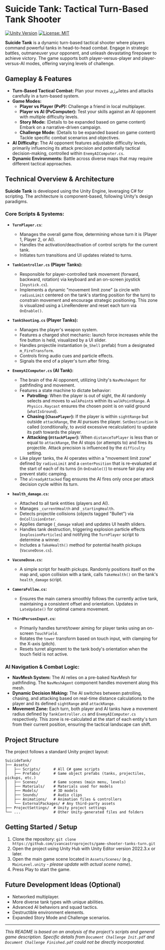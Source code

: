 # Suicide Tank: Tactical Turn-Based Tank Shooter

[![Unity Version](https://img.shields.io/badge/Unity-2022.3%2B-blue.svg)](https://unity.com/) [![License: MIT](https://img.shields.io/badge/License-MIT-yellow.svg)](https://opensource.org/licenses/MIT)

**Suicide Tank** is a dynamic turn-based tactical shooter where players command powerful tanks in head-to-head combat. Engage in strategic battles, outmaneuver your opponent, and unleash devastating firepower to achieve victory. The game supports both player-versus-player and player-versus-AI modes, offering varying levels of challenge.

## Gameplay & Features

*   **Turn-Based Tactical Combat:** Plan your moves انرژیetes and attacks carefully in a turn-based system.
*   **Game Modes:**
    *   **Player vs Player (PvP):** Challenge a friend in local multiplayer.
    *   **Player vs AI (PvComputer):** Test your skills against an AI opponent with multiple difficulty levels.
    *   **Story Mode:** (Details to be expanded based on game content) Embark on a narrative-driven campaign.
    *   **Challenge Mode:** (Details to be expanded based on game content) Tackle specific combat scenarios and objectives.
*   **AI Difficulty:** The AI opponent features adjustable difficulty levels, primarily influencing its attack precision and potentially tactical decision-making, controlled within `EnemyAIComputer.cs`.
*   **Dynamic Environments:** Battle across diverse maps that may require different tactical approaches.

## Technical Overview & Architecture

**Suicide Tank** is developed using the Unity Engine, leveraging C# for scripting. The architecture is component-based, following Unity's design paradigms.

### Core Scripts & Systems:

*   **`TurnPlayer.cs`**:
    *   Manages the overall game flow, determining whose turn it is (Player 1, Player 2, or AI).
    *   Handles the activation/deactivation of control scripts for the current tank.
    *   Initiates turn transitions and UI updates related to turns.

*   **`TankController.cs` (Player Tanks):**
    *   Responsible for player-controlled tank movement (forward, backward, rotation) via keyboard and an on-screen joystick (`Joystick.cs`).
    *   Implements a dynamic "movement limit zone" (a circle with `radiusLimit` centered on the tank's starting position for the turn) to constrain movement and encourage strategic positioning. This zone is visualized using a LineRenderer and reset each turn via `OnEnable()`.

*   **`TankShooting.cs` (Player Tanks):**
    *   Manages the player's weapon system.
    *   Features a charged shot mechanic: launch force increases while the fire button is held, visualized by a UI slider.
    *   Handles projectile instantiation (`m_Shell` prefab) from a designated `m_FireTransform`.
    *   Controls firing audio cues and particle effects.
    *   Signals the end of a player's turn after firing.

*   **`EnemyAIComputer.cs` (AI Tank):**
    *   The brain of the AI opponent, utilizing Unity's `NavMeshAgent` for pathfinding and movement.
    *   Features a state machine to dictate behavior:
        *   **Patrolling:** When the player is out of sight, the AI randomly selects and moves to `walkPoint`s within its `walkPointRange`. A `Physics.Raycast` ensures the chosen point is on valid ground (`whatIsGround`).
        *   **Chasing (`ChasePlayer`):** If the player is within `sightRange` but outside `attackRange`, the AI pursues the player. `SetDestination` is called (conditionally, to avoid excessive recalculation) to update its path towards the player.
        *   **Attacking (`AttackPlayer`):** When `distanceToPlayer` is less than or equal to `attackRange`, the AI stops (or attempts to) and fires its projectile. Attack precision is influenced by the `difficulty` setting.
    *   Like player tanks, the AI operates within a "movement limit zone" defined by `radiusLimit` and a `centerPosition` that is re-evaluated at the start of each of its turns (in `OnEnable()`) to ensure fair play and prevent static camping.
    *   The `alreadyAttacked` flag ensures the AI fires only once per attack decision cycle within its turn.

*   **`health_damage.cs`:**
    *   Attached to all tank entities (players and AI).
    *   Manages `_currentHealth` and `_startingHealth`.
    *   Detects projectile collisions (objects tagged "Bullet") via `OnCollisionEnter`.
    *   Applies damage (`_damage` value) and updates UI health sliders.
    *   Handles tank destruction, triggering explosion particle effects (`explosionParticles`) and notifying the `TurnPlayer` script to determine a winner.
    *   Includes a `TakeHealth()` method for potential health pickups (`VacuneDose.cs`).

*   **`VacuneDose.cs`:**
    *   A simple script for health pickups. Randomly positions itself on the map and, upon collision with a tank, calls `TakeHealth()` on the tank's `health_damage` script.

*   **`CameraFollow.cs`:**
    *   Ensures the main camera smoothly follows the currently active tank, maintaining a consistent offset and orientation. Updates in `LateUpdate()` for optimal camera movement.

*   **`ThirdPersonInput.cs`:**
    *   Primarily handles turret/tower aiming for player tanks using an on-screen `TouchField`.
    *   Rotates the `tower` transform based on touch input, with clamping for the X-axis (pitch).
    *   Resets turret alignment to the tank body's orientation when the touch field is not active.

### AI Navigation & Combat Logic:

*   **NavMesh System:** The AI relies on a pre-baked NavMesh for pathfinding. The `NavMeshAgent` component handles movement along this mesh.
*   **Dynamic Decision Making:** The AI switches between patrolling, chasing, and attacking based on real-time distance calculations to the player and its defined `sightRange` and `attackRange`.
*   **Movement Zone:** Each turn, both player and AI tanks have a movement radius defined by `TankController.cs` and `EnemyAIComputer.cs` respectively. This zone is re-calculated at the start of each entity's turn from their current position, ensuring the tactical landscape can shift.

## Project Structure

The project follows a standard Unity project layout:

```
SuicideTank/
├── Assets/
│   ├── Scripts/      # All C# game scripts
│   ├── Prefabs/      # Game object prefabs (tanks, projectiles, pickups, etc.)
│   ├── Scenes/       # Game scenes (main menu, levels)
│   ├── Materials/    # Materials used for models
│   ├── Models/       # 3D models
│   ├── Sounds/       # Audio clips
│   ├── Animations/   # Animation files & controllers
│   └── ExternalPackages/ # Any third-party assets
├── ProjectSettings/  # Unity project settings
└── ...               # Other Unity-generated files and folders
```

## Getting Started / Setup

1.  Clone the repository: `git clone https://github.com/ivancastroprojects/game-shooter-tanks-turn.git`
2.  Open the project using Unity Hub with Unity Editor version 2022.3.x or later.
3.  Open the main game scene located in `Assets/Scenes/` (e.g., `MainLevel.unity` - *please update with actual scene name*).
4.  Press Play to start the game.

## Future Development Ideas (Optional)

*   Networked multiplayer.
*   More diverse tank types with unique abilities.
*   Advanced AI behaviors and squad tactics.
*   Destructible environment elements.
*   Expanded Story Mode and Challenge scenarios.

---

*This README is based on an analysis of the project's scripts and general game description. Specific details from `Document Challenge Init.pdf` and `Document Challenge Finished.pdf` could not be directly incorporated.*
